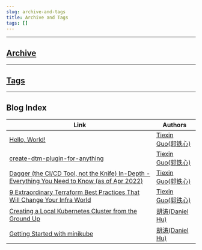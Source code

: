 ```yaml
---
slug: archive-and-tags
title: Archive and Tags
tags: []
---
```


---
[Archive](/blog/archive)
---

---
[Tags](/blog/tags)
---

---
## Blog Index

| Link                                                                                                                           | Authors                                           |
|--------------------------------------------------------------------------------------------------------------------------------|---------------------------------------------------|
| [Hello, World!](/blog/hello-world)                                                                                             | [Tiexin Guo(郭铁心)](https://github.com/IronCore864) |
| [create-dtm-plugin-for-anything](/blog/create-dtm-plugin-for-anything)                                                         | [Tiexin Guo(郭铁心)](https://github.com/IronCore864) |
| [Dagger (the CI/CD Tool, not the Knife) In-Depth - Everything You Need to Know (as of Apr 2022)](/blog/dagger-review-2022-apr) | [Tiexin Guo(郭铁心)](https://github.com/IronCore864) |
| [9 Extraordinary Terraform Best Practices That Will Change Your Infra World](/blog/9-terraform-best-practices)                 | [Tiexin Guo(郭铁心)](https://github.com/IronCore864) |
| [Creating a Local Kubernetes Cluster from the Ground Up](/blog/9-terraform-best-practices)                                     | [胡涛(Daniel Hu)](https://github.com/daniel-hutao)  |
| [Getting Started with minikube](/blog/get-started-with-minikube)                                                               | [胡涛(Daniel Hu)](https://github.com/daniel-hutao)  |

